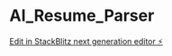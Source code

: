 # AI_Resume_Parser

[Edit in StackBlitz next generation editor ⚡️](https://stackblitz.com/~/github.com/roshan-Kawale/AI_Resume_Parser)